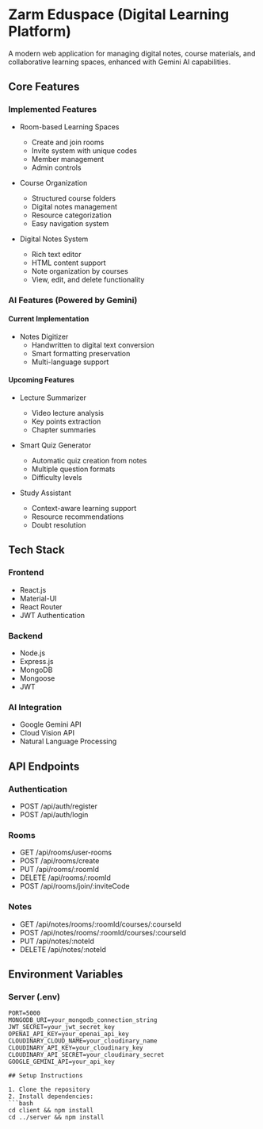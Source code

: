 # Zarm Eduspace (Digital Learning Platform)

A modern web application for managing digital notes, course materials, and collaborative learning spaces, enhanced with Gemini AI capabilities.

## Core Features

### Implemented Features
- Room-based Learning Spaces
  - Create and join rooms
  - Invite system with unique codes
  - Member management
  - Admin controls

- Course Organization
  - Structured course folders
  - Digital notes management
  - Resource categorization
  - Easy navigation system

- Digital Notes System
  - Rich text editor
  - HTML content support
  - Note organization by courses
  - View, edit, and delete functionality

### AI Features (Powered by Gemini)

#### Current Implementation
- Notes Digitizer
  - Handwritten to digital text conversion
  - Smart formatting preservation
  - Multi-language support

#### Upcoming Features
- Lecture Summarizer
  - Video lecture analysis
  - Key points extraction
  - Chapter summaries

- Smart Quiz Generator
  - Automatic quiz creation from notes
  - Multiple question formats
  - Difficulty levels

- Study Assistant
  - Context-aware learning support
  - Resource recommendations
  - Doubt resolution

## Tech Stack

### Frontend
- React.js
- Material-UI
- React Router
- JWT Authentication

### Backend
- Node.js
- Express.js
- MongoDB
- Mongoose
- JWT

### AI Integration
- Google Gemini API
- Cloud Vision API
- Natural Language Processing

## API Endpoints

### Authentication
- POST /api/auth/register
- POST /api/auth/login

### Rooms
- GET /api/rooms/user-rooms
- POST /api/rooms/create
- PUT /api/rooms/:roomId
- DELETE /api/rooms/:roomId
- POST /api/rooms/join/:inviteCode

### Notes
- GET /api/notes/rooms/:roomId/courses/:courseId
- POST /api/notes/rooms/:roomId/courses/:courseId
- PUT /api/notes/:noteId
- DELETE /api/notes/:noteId

## Environment Variables

### Server (.env)
```env
PORT=5000
MONGODB_URI=your_mongodb_connection_string
JWT_SECRET=your_jwt_secret_key
OPENAI_API_KEY=your_openai_api_key
CLOUDINARY_CLOUD_NAME=your_cloudinary_name
CLOUDINARY_API_KEY=your_cloudinary_key
CLOUDINARY_API_SECRET=your_cloudinary_secret
GOOGLE_GEMINI_API=your_api_key

## Setup Instructions

1. Clone the repository
2. Install dependencies:
```bash
cd client && npm install
cd ../server && npm install
